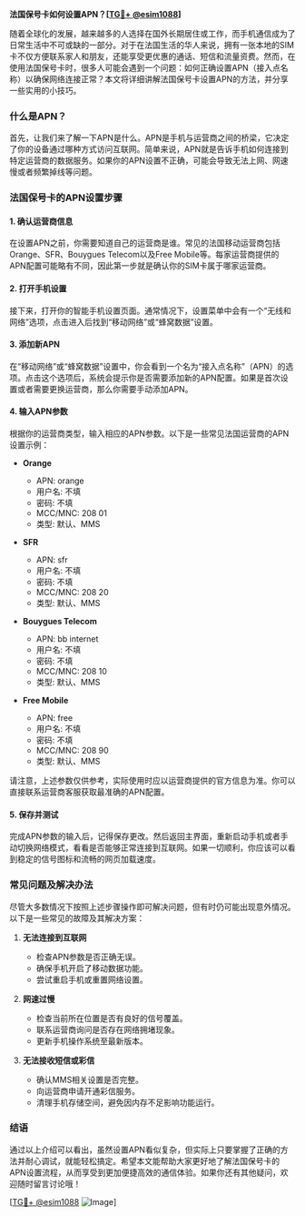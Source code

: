 **法国保号卡如何设置APN？[[TG💪+ @esim1088](https://t.me/s/esim1088)]**

随着全球化的发展，越来越多的人选择在国外长期居住或工作，而手机通信成为了日常生活中不可或缺的一部分。对于在法国生活的华人来说，拥有一张本地的SIM卡不仅方便联系家人和朋友，还能享受更优惠的通话、短信和流量资费。然而，在使用法国保号卡时，很多人可能会遇到一个问题：如何正确设置APN（接入点名称）以确保网络连接正常？本文将详细讲解法国保号卡设置APN的方法，并分享一些实用的小技巧。

### 什么是APN？

首先，让我们来了解一下APN是什么。APN是手机与运营商之间的桥梁，它决定了你的设备通过哪种方式访问互联网。简单来说，APN就是告诉手机如何连接到特定运营商的数据服务。如果你的APN设置不正确，可能会导致无法上网、网速慢或者频繁掉线等问题。

### 法国保号卡的APN设置步骤

#### 1. 确认运营商信息
在设置APN之前，你需要知道自己的运营商是谁。常见的法国移动运营商包括Orange、SFR、Bouygues Telecom以及Free Mobile等。每家运营商提供的APN配置可能略有不同，因此第一步就是确认你的SIM卡属于哪家运营商。

#### 2. 打开手机设置
接下来，打开你的智能手机设置页面。通常情况下，设置菜单中会有一个“无线和网络”选项，点击进入后找到“移动网络”或“蜂窝数据”设置。

#### 3. 添加新APN
在“移动网络”或“蜂窝数据”设置中，你会看到一个名为“接入点名称”（APN）的选项。点击这个选项后，系统会提示你是否需要添加新的APN配置。如果是首次设置或者需要更换运营商，那么你需要手动添加APN。

#### 4. 输入APN参数
根据你的运营商类型，输入相应的APN参数。以下是一些常见法国运营商的APN设置示例：

- **Orange**
  - APN: orange
  - 用户名: 不填
  - 密码: 不填
  - MCC/MNC: 208 01
  - 类型: 默认、MMS

- **SFR**
  - APN: sfr
  - 用户名: 不填
  - 密码: 不填
  - MCC/MNC: 208 20
  - 类型: 默认、MMS

- **Bouygues Telecom**
  - APN: bb internet
  - 用户名: 不填
  - 密码: 不填
  - MCC/MNC: 208 10
  - 类型: 默认、MMS

- **Free Mobile**
  - APN: free
  - 用户名: 不填
  - 密码: 不填
  - MCC/MNC: 208 90
  - 类型: 默认、MMS

请注意，上述参数仅供参考，实际使用时应以运营商提供的官方信息为准。你可以直接联系运营商客服获取最准确的APN配置。

#### 5. 保存并测试
完成APN参数的输入后，记得保存更改。然后返回主界面，重新启动手机或者手动切换网络模式，看看是否能够正常连接到互联网。如果一切顺利，你应该可以看到稳定的信号图标和流畅的网页加载速度。

### 常见问题及解决办法

尽管大多数情况下按照上述步骤操作即可解决问题，但有时仍可能出现意外情况。以下是一些常见的故障及其解决方案：

1. **无法连接到互联网**
   - 检查APN参数是否正确无误。
   - 确保手机开启了移动数据功能。
   - 尝试重启手机或重置网络设置。

2. **网速过慢**
   - 检查当前所在位置是否有良好的信号覆盖。
   - 联系运营商询问是否存在网络拥堵现象。
   - 更新手机操作系统至最新版本。

3. **无法接收短信或彩信**
   - 确认MMS相关设置是否完整。
   - 向运营商申请开通彩信服务。
   - 清理手机存储空间，避免因内存不足影响功能运行。

### 结语

通过以上介绍可以看出，虽然设置APN看似复杂，但实际上只要掌握了正确的方法并耐心调试，就能轻松搞定。希望本文能帮助大家更好地了解法国保号卡的APN设置流程，从而享受到更加便捷高效的通信体验。如果你还有其他疑问，欢迎随时留言讨论哦！

[[TG💪+ @esim1088](https://t.me/s/esim1088) ![Image](https://i.postimg.cc/4NQfJmqS/Snipaste-2025-05-13-00-14-12.png)]